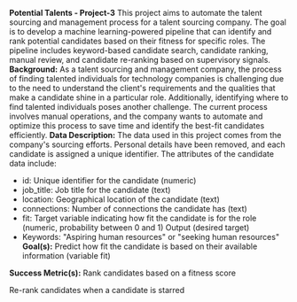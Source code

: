 **Potential Talents - Project-3**
This project aims to automate the talent sourcing and management process for a talent sourcing company. The goal is to develop a machine learning-powered pipeline that can identify and rank potential candidates based on their fitness for specific roles. The pipeline includes keyword-based candidate search, candidate ranking, manual review, and candidate re-ranking based on supervisory signals.
**Background:**
As a talent sourcing and management company, the process of finding talented individuals for technology companies is challenging due to the need to understand the client's requirements and the qualities that make a candidate shine in a particular role. Additionally, identifying where to find talented individuals poses another challenge. The current process involves manual operations, and the company wants to automate and optimize this process to save time and identify the best-fit candidates efficiently.
**Data Description:**
The data used in this project comes from the company's sourcing efforts. Personal details have been removed, and each candidate is assigned a unique identifier. The attributes of the candidate data include:

* id: Unique identifier for the candidate (numeric)
* job_title: Job title for the candidate (text)
* location: Geographical location of the candidate (text)
* connections: Number of connections the candidate has (text)
* fit: Target variable indicating how fit the candidate is for the role (numeric, probability between 0 and 1)
Output (desired target)
* Keywords: "Aspiring human resources" or "seeking human resources"
**Goal(s):**
Predict how fit the candidate is based on their available information (variable fit)

**Success Metric(s):**
Rank candidates based on a fitness score

Re-rank candidates when a candidate is starred
